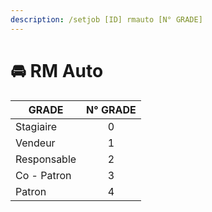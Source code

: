 ```yaml
---
description: /setjob [ID] rmauto [N° GRADE]
---
```


# 🚘 RM Auto

| GRADE       | N° GRADE |
| ----------- | :------: |
| Stagiaire   |     0    |
| Vendeur     |     1    |
| Responsable |     2    |
| Co - Patron |     3    |
| Patron      |     4    |
